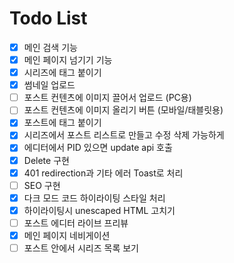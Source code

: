 # Todo List

- [X] 메인 검색 기능
- [X] 메인 페이지 넘기기 기능
- [X] 시리즈에 태그 붙이기
- [X] 썸네일 업로드
- [ ] 포스트 컨텐츠에 이미지 끌어서 업로드 (PC용)
- [ ] 포스트 컨텐츠에 이미지 올리기 버튼 (모바일/태블릿용)
- [X] 포스트에 태그 붙이기
- [X] 시리즈에서 포스트 리스트로 만들고 수정 삭제 가능하게
- [X] 에디터에서 PID 있으면 update api 호출
- [X] Delete 구현
- [X] 401 redirection과 기타 에러 Toast로 처리
- [ ] SEO 구현
- [X] 다크 모드 코드 하이라이팅 스타일 처리
- [X] 하이라이팅시 unescaped HTML 고치기
- [ ] 포스트 에디터 라이브 프리뷰
- [X] 메인 페이지 네비게이션
- [ ] 포스트 안에서 시리즈 목록 보기